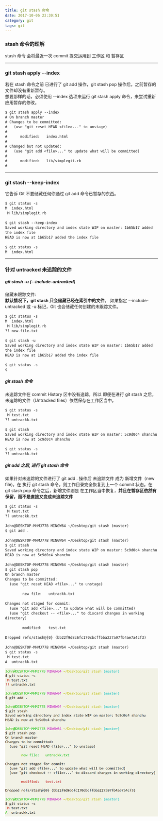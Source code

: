 ```yaml
---
title: git stash 命令
date: 2017-10-06 22:30:51
category: git
tags: git
---
```

### stash 命令的理解
stash 命令 会将最近一次 commit 提交运用到 工作区 和 暂存区

----------

### git stash apply --index
若在 stash 命令之前 已进行了 git add 操作，git stash pop 操作后，之前暂存的文件却没有重新暂存。  
 想要那样的话，必须使用 --index 选项来运行 git stash apply 命令，来尝试重新应用暂存的修改。

```
$ git stash apply --index
# On branch master
# Changes to be committed:
#   (use "git reset HEAD <file>..." to unstage)
#
#      modified:   index.html
#
# Changed but not updated:
#   (use "git add <file>..." to update what will be committed)
#
#      modified:   lib/simplegit.rb
#
```

----------

### git stash --keep-index
它告诉 Git 不要储藏任何你通过 git add 命令已暂存的东西。
```
$ git status -s
M  index.html
 M lib/simplegit.rb

$ git stash --keep-index
Saved working directory and index state WIP on master: 1b65b17 added the index file
HEAD is now at 1b65b17 added the index file

$ git status -s
M  index.html
```

----------

### 针对 untracked 未追踪的文件
##### git stash -u (--include-untracked)
储藏未跟踪文件:  
**默认情况下，git stash 只会储藏已经在索引中的文件**。 如果指定 --include-untracked 或 -u 标记，Git 也会储藏任何创建的未跟踪文件。

```
$ git status -s
M  index.html
 M lib/simplegit.rb
?? new-file.txt

$ git stash -u
Saved working directory and index state WIP on master: 1b65b17 added the index file
HEAD is now at 1b65b17 added the index file

$ git status -s
$
```

##### git stash 命令
未追踪文件在 commit History 区中没有追踪，所以 即便在进行 git stash 之后，未追踪的文件（Untracked files）依然保存在工作区当中。  
```
$ git status -s
 M test.txt
?? untrackk.txt

$ git stash
Saved working directory and index state WIP on master: 5c9d0c4 shanchu
HEAD is now at 5c9d0c4 shanchu

$ git status -s
?? untrackk.txt
```

##### git add 之后, 进行 git stash 命令
如果针对未追踪的文件进行了 git add . 操作后 未追踪文件 成为 新增文件（new file)，在 执行 git stash 命令。则工作目录完全恢复到上一个 commit 状态。在 git stash pop 命令之后，新增文件则是 在工作区当中恢复，**并且在暂存区依然有保留，而不是直接又变成未追踪文件**
```
$ git status -s
 M test.txt
?? untrackk.txt

John@DESKTOP-MHMJ77B MINGW64 ~/Desktop/git stash (master)
$ git add .

John@DESKTOP-MHMJ77B MINGW64 ~/Desktop/git stash (master)
$ git stash
Saved working directory and index state WIP on master: 5c9d0c4 shanchu
HEAD is now at 5c9d0c4 shanchu

John@DESKTOP-MHMJ77B MINGW64 ~/Desktop/git stash (master)
$ git stash pop
On branch master
Changes to be committed:
  (use "git reset HEAD <file>..." to unstage)

        new file:   untrackk.txt

Changes not staged for commit:
  (use "git add <file>..." to update what will be committed)
  (use "git checkout -- <file>..." to discard changes in working directory)

        modified:   test.txt

Dropped refs/stash@{0} (bb22f9d8c6fc170cbcffbba227a97fb4ae7a4cf3)

John@DESKTOP-MHMJ77B MINGW64 ~/Desktop/git stash (master)
$ git status -s
 M test.txt
A  untrackk.txt

```


![](/images/2017-10-06/git-stash.png)

